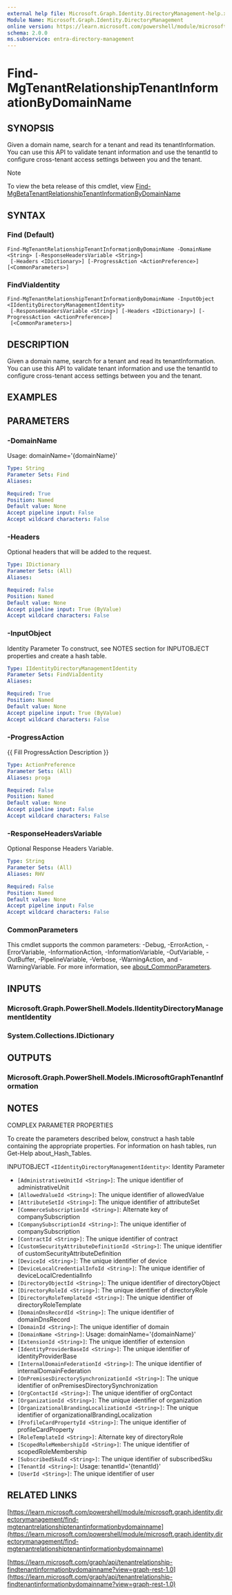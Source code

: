 ```yaml
---
external help file: Microsoft.Graph.Identity.DirectoryManagement-help.xml
Module Name: Microsoft.Graph.Identity.DirectoryManagement
online version: https://learn.microsoft.com/powershell/module/microsoft.graph.identity.directorymanagement/find-mgtenantrelationshiptenantinformationbydomainname
schema: 2.0.0
ms.subservice: entra-directory-management
---
```


# Find-MgTenantRelationshipTenantInformationByDomainName

## SYNOPSIS
Given a domain name, search for a tenant and read its tenantInformation.
You can use this API to validate tenant information and use the tenantId to configure cross-tenant access settings between you and the tenant.

> [!NOTE]
> To view the beta release of this cmdlet, view [Find-MgBetaTenantRelationshipTenantInformationByDomainName](/powershell/module/Microsoft.Graph.Beta.Identity.DirectoryManagement/Find-MgBetaTenantRelationshipTenantInformationByDomainName?view=graph-powershell-beta)

## SYNTAX

### Find (Default)
```
Find-MgTenantRelationshipTenantInformationByDomainName -DomainName <String> [-ResponseHeadersVariable <String>]
 [-Headers <IDictionary>] [-ProgressAction <ActionPreference>] [<CommonParameters>]
```

### FindViaIdentity
```
Find-MgTenantRelationshipTenantInformationByDomainName -InputObject <IIdentityDirectoryManagementIdentity>
 [-ResponseHeadersVariable <String>] [-Headers <IDictionary>] [-ProgressAction <ActionPreference>]
 [<CommonParameters>]
```

## DESCRIPTION
Given a domain name, search for a tenant and read its tenantInformation.
You can use this API to validate tenant information and use the tenantId to configure cross-tenant access settings between you and the tenant.

## EXAMPLES

## PARAMETERS

### -DomainName
Usage: domainName='{domainName}'

```yaml
Type: String
Parameter Sets: Find
Aliases:

Required: True
Position: Named
Default value: None
Accept pipeline input: False
Accept wildcard characters: False
```

### -Headers
Optional headers that will be added to the request.

```yaml
Type: IDictionary
Parameter Sets: (All)
Aliases:

Required: False
Position: Named
Default value: None
Accept pipeline input: True (ByValue)
Accept wildcard characters: False
```

### -InputObject
Identity Parameter
To construct, see NOTES section for INPUTOBJECT properties and create a hash table.

```yaml
Type: IIdentityDirectoryManagementIdentity
Parameter Sets: FindViaIdentity
Aliases:

Required: True
Position: Named
Default value: None
Accept pipeline input: True (ByValue)
Accept wildcard characters: False
```

### -ProgressAction
{{ Fill ProgressAction Description }}

```yaml
Type: ActionPreference
Parameter Sets: (All)
Aliases: proga

Required: False
Position: Named
Default value: None
Accept pipeline input: False
Accept wildcard characters: False
```

### -ResponseHeadersVariable
Optional Response Headers Variable.

```yaml
Type: String
Parameter Sets: (All)
Aliases: RHV

Required: False
Position: Named
Default value: None
Accept pipeline input: False
Accept wildcard characters: False
```

### CommonParameters
This cmdlet supports the common parameters: -Debug, -ErrorAction, -ErrorVariable, -InformationAction, -InformationVariable, -OutVariable, -OutBuffer, -PipelineVariable, -Verbose, -WarningAction, and -WarningVariable. For more information, see [about_CommonParameters](http://go.microsoft.com/fwlink/?LinkID=113216).

## INPUTS

### Microsoft.Graph.PowerShell.Models.IIdentityDirectoryManagementIdentity
### System.Collections.IDictionary
## OUTPUTS

### Microsoft.Graph.PowerShell.Models.IMicrosoftGraphTenantInformation
## NOTES
COMPLEX PARAMETER PROPERTIES

To create the parameters described below, construct a hash table containing the appropriate properties.
For information on hash tables, run Get-Help about_Hash_Tables.

INPUTOBJECT `<IIdentityDirectoryManagementIdentity>`: Identity Parameter
  - `[AdministrativeUnitId <String>]`: The unique identifier of administrativeUnit
  - `[AllowedValueId <String>]`: The unique identifier of allowedValue
  - `[AttributeSetId <String>]`: The unique identifier of attributeSet
  - `[CommerceSubscriptionId <String>]`: Alternate key of companySubscription
  - `[CompanySubscriptionId <String>]`: The unique identifier of companySubscription
  - `[ContractId <String>]`: The unique identifier of contract
  - `[CustomSecurityAttributeDefinitionId <String>]`: The unique identifier of customSecurityAttributeDefinition
  - `[DeviceId <String>]`: The unique identifier of device
  - `[DeviceLocalCredentialInfoId <String>]`: The unique identifier of deviceLocalCredentialInfo
  - `[DirectoryObjectId <String>]`: The unique identifier of directoryObject
  - `[DirectoryRoleId <String>]`: The unique identifier of directoryRole
  - `[DirectoryRoleTemplateId <String>]`: The unique identifier of directoryRoleTemplate
  - `[DomainDnsRecordId <String>]`: The unique identifier of domainDnsRecord
  - `[DomainId <String>]`: The unique identifier of domain
  - `[DomainName <String>]`: Usage: domainName='{domainName}'
  - `[ExtensionId <String>]`: The unique identifier of extension
  - `[IdentityProviderBaseId <String>]`: The unique identifier of identityProviderBase
  - `[InternalDomainFederationId <String>]`: The unique identifier of internalDomainFederation
  - `[OnPremisesDirectorySynchronizationId <String>]`: The unique identifier of onPremisesDirectorySynchronization
  - `[OrgContactId <String>]`: The unique identifier of orgContact
  - `[OrganizationId <String>]`: The unique identifier of organization
  - `[OrganizationalBrandingLocalizationId <String>]`: The unique identifier of organizationalBrandingLocalization
  - `[ProfileCardPropertyId <String>]`: The unique identifier of profileCardProperty
  - `[RoleTemplateId <String>]`: Alternate key of directoryRole
  - `[ScopedRoleMembershipId <String>]`: The unique identifier of scopedRoleMembership
  - `[SubscribedSkuId <String>]`: The unique identifier of subscribedSku
  - `[TenantId <String>]`: Usage: tenantId='{tenantId}'
  - `[UserId <String>]`: The unique identifier of user

## RELATED LINKS

[https://learn.microsoft.com/powershell/module/microsoft.graph.identity.directorymanagement/find-mgtenantrelationshiptenantinformationbydomainname](https://learn.microsoft.com/powershell/module/microsoft.graph.identity.directorymanagement/find-mgtenantrelationshiptenantinformationbydomainname)

[https://learn.microsoft.com/graph/api/tenantrelationship-findtenantinformationbydomainname?view=graph-rest-1.0](https://learn.microsoft.com/graph/api/tenantrelationship-findtenantinformationbydomainname?view=graph-rest-1.0)
























